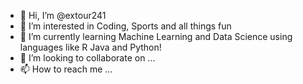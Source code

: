 - 👋 Hi, I’m @extour241
- 👀 I’m interested in Coding, Sports and all things fun
- 🌱 I’m currently learning Machine Learning and Data Science using languages like R Java and Python!
- 💞️ I’m looking to collaborate on ...
- 📫 How to reach me ...

<!---
extour241/extour241 is a ✨ special ✨ repository because its `README.md` (this file) appears on your GitHub profile.
You can click the Preview link to take a look at your changes.
--->
